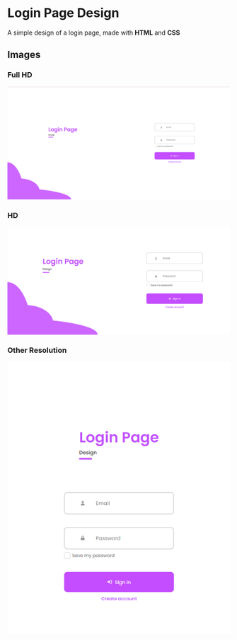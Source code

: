 # Login Page Design

A simple design of a login page, made with **HTML** and **CSS**

## Images
### Full HD
![image-1](https://raw.githubusercontent.com/Hakitsyu/login-page-design/master/image_1.png)
### HD
![image-2](https://raw.githubusercontent.com/Hakitsyu/login-page-design/master/image_2.png)
### Other Resolution
![image-3](https://raw.githubusercontent.com/Hakitsyu/login-page-design/master/image_3.png)